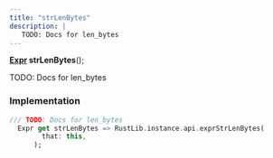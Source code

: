 ```yaml
---
title: "strLenBytes"
description: |
   TODO: Docs for len_bytes
---
```

<span class="dart-code"><strong>[Expr] strLenBytes</strong>();</span>

 TODO: Docs for len_bytes
### Implementation
```dart
/// TODO: Docs for len_bytes
  Expr get strLenBytes => RustLib.instance.api.exprStrLenBytes(
        that: this,
      );
```

[Expr]: /reference/classes/expr